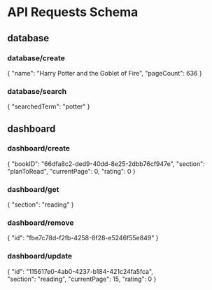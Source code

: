 # API Requests Schema

## database

### database/create

{ 
"name": "Harry Potter and the Goblet of Fire",
"pageCount": 636
}

### database/search

{ 
"searchedTerm": "potter"
}

## dashboard

### dashboard/create

{ 
"bookID": "66dfa8c2-ded9-40dd-8e25-2dbb76cf947e",
"section": "planToRead",
"currentPage": 0,
"rating": 0
}

### dashboard/get

{ 
"section": "reading"
}

### dashboard/remove

{ 
"id": "fbe7c78d-f2fb-4258-8f28-e5246f55e849"
}

### dashboard/update

{ 
"id": "115617e0-4ab0-4237-b184-421c24fa5fca",	
"section": "reading",
"currentPage": 15,
"rating": 0
}